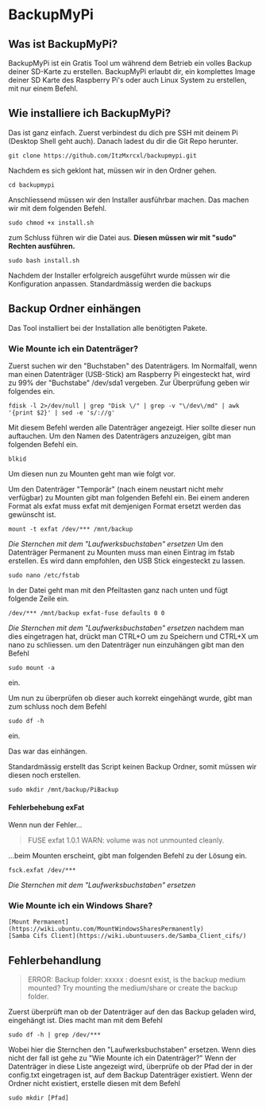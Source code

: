 
# BackupMyPi

## Was ist BackupMyPi?
BackupMyPi ist ein Gratis Tool um während dem Betrieb ein volles Backup deiner SD-Karte zu erstellen.
BackupMyPi erlaubt dir, ein komplettes Image deiner SD Karte des Raspberry Pi's oder auch Linux System zu erstellen, mit nur einem Befehl.
## Wie installiere ich BackupMyPi?
Das ist ganz einfach.
Zuerst verbindest du dich pre SSH mit deinem Pi (Desktop Shell geht auch). Danach ladest du dir die Git Repo herunter.

    git clone https://github.com/ItzMxrcxl/backupmypi.git
Nachdem es sich geklont hat, müssen wir in den Ordner gehen.

    cd backupmypi

Anschliessend müssen wir den Installer ausführbar machen. Das machen wir mit dem folgenden Befehl.

    sudo chmod +x install.sh
zum Schluss führen wir die Datei aus. **Diesen müssen wir mit "sudo" Rechten ausführen.**

    sudo bash install.sh
Nachdem der Installer erfolgreich ausgeführt wurde müssen wir die Konfiguration anpassen. Standardmässig werden die backups
 

## Backup Ordner einhängen
Das Tool installiert bei der Installation alle benötigten Pakete.
### Wie Mounte ich ein Datenträger?

Zuerst suchen wir den "Buchstaben" des Datenträgers. 
Im Normalfall, wenn man einen Datenträger (USB-Stick) am Raspberry Pi eingesteckt hat, wird zu 99% der "Buchstabe" /dev/sda1 vergeben.
Zur Überprüfung geben wir folgendes ein.

    fdisk -l 2>/dev/null | grep "Disk \/" | grep -v "\/dev\/md" | awk '{print $2}' | sed -e 's/://g'
Mit diesem Befehl werden alle Datenträger angezeigt.
Hier sollte dieser nun auftauchen. Um den Namen des Datenträgers anzuzeigen, gibt man folgenden Befehl ein.

    blkid

Um diesen nun zu Mounten geht man wie folgt vor.

Um den Datenträger "Temporär" (nach einem neustart nicht mehr verfügbar) zu Mounten gibt man folgenden Befehl ein. Bei einem anderen Format als exfat muss exfat mit demjenigen Format ersetzt werden das gewünscht ist.

    mount -t exfat /dev/*** /mnt/backup
*Die Sternchen mit dem "Laufwerksbuchstaben" ersetzen* 
Um den Datenträger Permanent zu Mounten muss man einen Eintrag im fstab erstellen. Es wird dann empfohlen, den USB Stick eingesteckt zu lassen.

    sudo nano /etc/fstab
In der Datei geht man mit den Pfeiltasten ganz nach unten und fügt folgende Zeile ein.
```
/dev/*** /mnt/backup exfat-fuse defaults 0 0
```
*Die Sternchen mit dem "Laufwerksbuchstaben" ersetzen* 
nachdem man dies eingetragen hat, drückt man CTRL+O um zu Speichern und CTRL+X um nano zu schliessen.
um den Datenträger nun einzuhängen gibt man den Befehl

    sudo mount -a
ein.

Um nun zu überprüfen ob dieser auch korrekt eingehängt wurde, gibt man zum schluss noch dem Befehl

    sudo df -h
ein.

Das war das einhängen.

Standardmässig erstellt das Script keinen Backup Ordner, somit müssen wir diesen noch erstellen.

    sudo mkdir /mnt/backup/PiBackup

#### Fehlerbehebung exFat
Wenn nun der Fehler...

> FUSE exfat 1.0.1 
> WARN: volume was not unmounted cleanly.

...beim Mounten erscheint, gibt man folgenden Befehl zu der Lösung ein.

    fsck.exfat /dev/***
*Die Sternchen mit dem "Laufwerksbuchstaben" ersetzen*
### Wie Mounte ich ein Windows Share?
	[Mount Permanent](https://wiki.ubuntu.com/MountWindowsSharesPermanently)
	[Samba Cifs Client](https://wiki.ubuntuusers.de/Samba_Client_cifs/)
## Fehlerbehandlung

> ERROR: Backup folder: xxxxx : doesnt exist, is the backup medium mounted? Try mounting the medium/share or create the backup folder.

Zuerst überprüft man ob der Datenträger auf den das Backup geladen wird, eingehängt ist. Dies macht man mit dem Befehl

    sudo df -h | grep /dev/***
Wobei hier die Sternchen den "Laufwerksbuchstaben" ersetzen.
Wenn dies nicht der fall ist gehe zu "Wie Mounte ich ein Datenträger?"
Wenn der Datenträger in diese Liste angezeigt wird, überprüfe ob der Pfad der in der config.txt eingetragen ist, auf dem Backup Datenträger existiert.
Wenn der Ordner nicht existiert, erstelle diesen mit dem Befehl

    sudo mkdir [Pfad]
